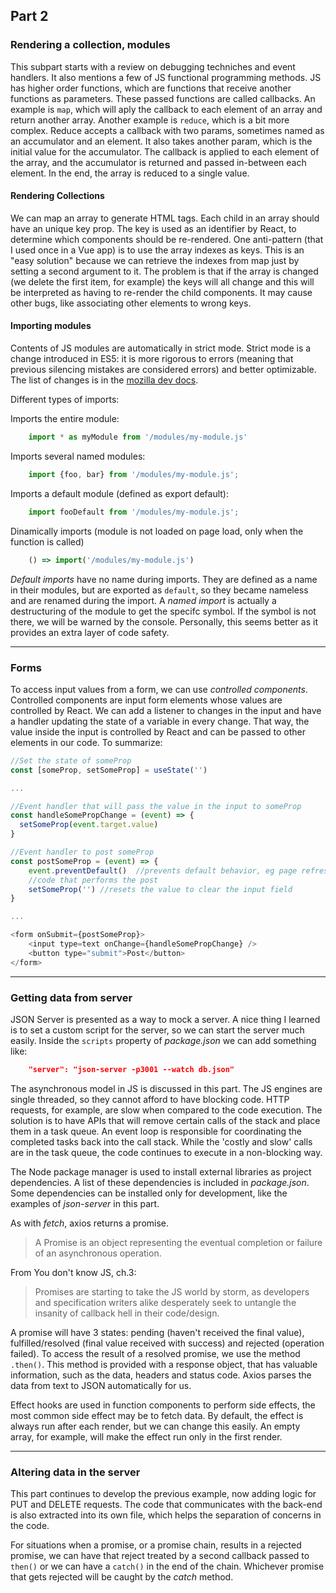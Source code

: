 ## Part 2

### Rendering a collection, modules

This subpart starts with a review on debugging techniches and event handlers. It also mentions a few of JS functional programming methods. JS has higher order functions, which are functions that receive another functions as parameters. These passed functions are called callbacks. An example is `map`, which will aply the callback to each element of an array and return another array. Another example is `reduce`, which is a bit more complex. Reduce accepts a callback with two params, sometimes named as an accumulator and an element. It also takes another param, which is the initial value for the accumulator. The callback is applied to each element of the array, and the accumulator is returned and passed in-between each element. In the end, the array is reduced to a single value.

#### Rendering Collections

We can map an array to generate HTML tags. Each child in an array should have an unique key prop. The key is used as an identifier by React, to determine which components should be re-rendered. One anti-pattern (that I used once in a Vue app) is to use the array indexes as keys. This is an "easy solution" because we can retrieve the indexes from map just by setting a second argument to it. The problem is that if the array is changed (we delete the first item, for example) the keys will all change and this will be interpreted as having to re-render the child components. It may cause other bugs, like associating other elements to wrong keys.

#### Importing modules

Contents of JS modules are automatically in strict mode. Strict mode is a change introduced in ES5: it is more rigorous to errors (meaning that previous silencing mistakes are considered errors) and better optimizable. The list of changes is in the [mozilla dev docs](https://developer.mozilla.org/en-US/docs/Web/JavaScript/Reference/Strict_mode).

Different types of imports:

Imports the entire module:
```javascript
    import * as myModule from '/modules/my-module.js'
```
Imports several named modules:
```javascript
    import {foo, bar} from '/modules/my-module.js';
```
Imports a default module (defined as export default):
```javascript
    import fooDefault from '/modules/my-module.js';
```
Dinamically imports (module is not loaded on page load, only when the function is called)
```javascript
    () => import('/modules/my-module.js')
```

_Default imports_ have no name during imports. They are defined as a name in their modules, but are exported as `default`, so they became nameless and are renamed during the import. 
A _named import_ is actually a destructuring of the module to get the specifc symbol. If the symbol is not there, we will be warned by the console. Personally, this seems better as it provides an extra layer of code safety.

---

### Forms

To access input values from a form, we can use _controlled components_. Controlled components are input form elements whose values are controlled by React. We can add a listener to changes in the input and have a handler updating the state of a variable in every change. That way, the value inside the input is controlled by React and can be passed to other elements in our code. To summarize:

```javascript
//Set the state of someProp
const [someProp, setSomeProp] = useState('')

...

//Event handler that will pass the value in the input to someProp
const handleSomePropChange = (event) => {
  setSomeProp(event.target.value)
}

//Event handler to post someProp
const postSomeProp = (event) => {
    event.preventDefault()  //prevents default behavior, eg page refresh
    //code that performs the post
    setSomeProp('') //resets the value to clear the input field
}

...

<form onSubmit={postSomeProp}>
    <input type=text onChange={handleSomePropChange} />
    <button type="submit">Post</button>
</form>

```

---

### Getting data from server

JSON Server is presented as a way to mock a server. A nice thing I learned is to set a custom script for the server, so we can start the server much easily. Inside the `scripts` property of _package.json_ we can add something like:

```json
    "server": "json-server -p3001 --watch db.json"
```

The asynchronous model in JS is discussed in this part. The JS engines are single threaded, so they cannot afford to have blocking code. HTTP requests, for example, are slow when compared to the code execution. The solution is to have APIs that will remove certain calls of the stack and place them in a task queue. An event loop is responsible for coordinating the completed tasks back into the call stack. While the 'costly and slow' calls are in the task queue, the code continues to execute in a non-blocking way.

The Node package manager is used to install external libraries as project dependencies. A list of these dependencies is included in _package.json_.
Some dependencies can be installed only for development, like the examples of _json-server_ in this part.

As with _fetch_, axios returns a promise.

> A Promise is an object representing the eventual completion or failure of an asynchronous operation.

From You don't know JS, ch.3:

> Promises are starting to take the JS world by storm, as developers and specification writers alike desperately seek to untangle the insanity of callback hell in their code/design.

A promise will have 3 states: pending (haven't received the final value), fulfilled/resolved (final value received with success) and rejected (operation failed). To access the result of a resolved promise, we use the method `.then()`. This method is provided with a response object, that has valuable information, such as the data, headers and status code. Axios parses the data from text to JSON automatically for us.

Effect hooks are used in function components to perform side effects, the most common side effect may be to fetch data. By default, the effect is always run after each render, but we  can change this easily. An empty array, for example, will make the effect run only in the first render.

---

### Altering data in the server

This part continues to develop the previous example, now adding logic for PUT and DELETE requests. The code that communicates with the back-end is also extracted into its own file, which helps the separation of concerns in the code.

For situations when a promise, or a promise chain, results in a rejected promise, we can have that reject treated by a second callback passed to `then()` or we can have a `catch()` in the end of the chain. Whichever promise that gets rejected will be caught by the _catch_ method.


